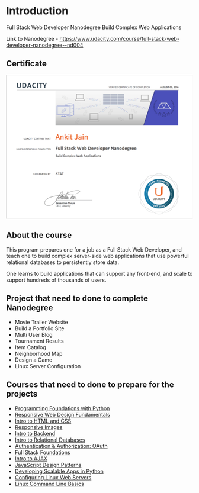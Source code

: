 # Introduction
Full Stack Web Developer Nanodegree
Build Complex Web Applications

Link to Nanodegree - https://www.udacity.com/course/full-stack-web-developer-nanodegree--nd004

## Certificate
![Certificate](https://github.com/ankitjainb27/Full-Stack-Web-Developer-Nanodegree---Udacity/blob/master/certificate.png)

## About the course
This program prepares one for a job as a Full Stack Web Developer, and teach one to build complex server-side web applications that use powerful relational databases to persistently store data.

One learns to build applications that can support any front-end, and scale to support hundreds of thousands of users.

## Project that need to done to complete Nanodegree
- Movie Trailer Website
- Build a Portfolio Site
- Multi User Blog
- Tournament Results
- Item Catalog
- Neighborhood Map
- Design a Game
- Linux Server Configuration

## Courses that need to done to prepare for the projects
- [Programming Foundations with Python](https://www.udacity.com/course/programming-foundations-with-python--ud036)
- [Responsive Web Design Fundamentals](https://www.udacity.com/course/responsive-web-design-fundamentals--ud893)
- [Intro to HTML and CSS](https://www.udacity.com/course/intro-to-html-and-css--ud304)
- [Responsive Images](https://www.udacity.com/course/responsive-images--ud882)
- [Intro to Backend](https://www.udacity.com/course/intro-to-backend--ud171)
- [Intro to Relational Databases](https://www.udacity.com/course/intro-to-relational-databases--ud197)
- [Authentication & Authorization: OAuth](https://www.udacity.com/course/authentication-authorization-oauth--ud330)
- [Full Stack Foundations](https://www.udacity.com/course/full-stack-foundations--ud088)
- [Intro to AJAX](https://www.udacity.com/course/intro-to-ajax--ud110)
- [JavaScript Design Patterns](https://www.udacity.com/course/javascript-design-patterns--ud989)
- [Developing Scalable Apps in Python](https://www.udacity.com/course/developing-scalable-apps-in-python--ud858)
- [Configuring Linux Web Servers](https://www.udacity.com/course/configuring-linux-web-servers--ud299)
- [Linux Command Line Basics](https://www.udacity.com/course/linux-command-line-basics--ud595)
